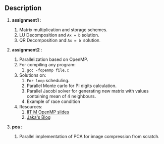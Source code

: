 ## Description ##

1. **assignment1** :
	1. Matrix multiplication and storage schemes.
	2. LU Decomposition and `Ax = b` solution.
	3. QR Decomposition and `Ax = b `solution.

2. **assignment2** :
	1. Parallelization based on OpenMP.
	2. For compiling any program:
		1. `gcc -fopenmp file.c`
	3. Solutions on:
		1. `For loop` scheduling.
		2. Parallel Monte carlo for PI digits calculation.
		3. Parallel Jacobi solver for generating new matrix with values containing mean of 4 neighbours.
		4. Example of race condition
	4. Resources:
		1. [IIT M OpenMP slides](http://www.cse.iitm.ac.in/~rupesh/teaching/hpc/jun16/4-openmp.pdf)
		2. [Jaka's Blog](http://jakascorner.com/blog/2016/06/omp-for-reduction.html)

3. **pca** :
	1. Parallel implementation of PCA for image compression from scratch.
